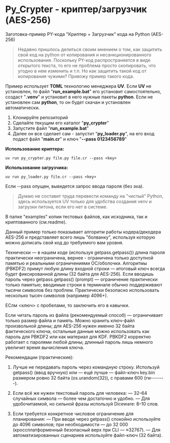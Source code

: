 # Py_Crypter - криптер/загрузчик (AES-256)
Заготовка-пример PY-кода "Криптер + Загрузчик" кода на Python (AES-256)

> Недавно пришлось делиться своим мнением о том, как защитить свой код на python от копирования и несанкционированного использования. Поскольку PY-код распространяется в виде открытого текста, то его не проблема просто скопировать, что угодно в нем изменить и т.п. Но как защитить такой код от копирования чужими? Привожу пример такого кода.

Пример использует **TOML** технологию менеджера **UV**. Если **UV** не установлен, то файл "**run_example.bat**" его установит самостоятельно, создаст "**.venv**" и установит в него нужные пакеты **python**. Если не установлен сам **python**, то он будет скачан и установлен автоматически.

1. Клонируйте репозиторий
2. Сделайте текущим его каталог "**py_crypter**"
3. Запустите файл "**run_example.bat**"
4. Далее он все сделает сам - запустит "**py_loader.py**", на его вход подаст файл "**main.cr**" и ключ "**--pass 0123456789**"

**Использование криптера:**

    uv run py_crypter.py file.py file.cr --pass <key>
  
**Использование загрузчика:**

    uv run py_loader.py file.cr --pass <key>

Если --pass опущен, выведется запрос ввода пароля (без эха).

>Думаю не составит труда перевести команду на "чистый" Python, здесь используется UV только для удобства создания venv и загрузки питона, если его нет в системе.

В папке "examples" копии тестовых файлов, как исходника, так и криптованного (см.readme).


Данный пример только показывает алгоритм работы кодера/декодера AES-256 и представляет всего лишь "болванку", используя которую можно дописать свой код до требуемого вам уровня.

Технически — в нашем коде (используя getpass.getpass()) длина пароля практически неограничена, вернее - ограничена только доступной памятью и реальными ограничениями ОС/оболочки. Алгоритмы (PBKDF2) примут любую длину входной строки — итоговый ключ всегда будет фиксированной длины (32 байта для AES-256). Если вводишь пароль через getpass.getpass() (prompt) — ограничение практически только памятью; вводимые строки в терминале обычно поддерживают тысячи символов без проблем. Практически безопасно использовать несколько тысяч символов (например 4096+).

ЕСлм <ключ> с пробелами, то заключить его в кавычки.

Если читать пароль из файла (рекомендуемый способ) — ограничивает только размер файла и память. Можно хранить ключ-файл произвольной длины; для AES-256 нужен именно 32 байта фактического ключа, остальные данные можно использовать как пароль для PBKDF2 или как материал для KDF. PBKDF2 корректно работает с паролями любой длины; длинный пароль лишь немного увеличит время вычисления ключа.

Рекомендации (практические):

1. Лучше не передавать пароль через командную строку.
   Используй getpass() (ввод вручную) или — ещё лучше — файл-ключ key.bin размером ровно 32 байта (os.urandom(32)), с правами 600 (rw-------).

2. Если всё же нужен текстовый пароль для человека:
   — 32–64 случайных символа — более чем достаточно и удобно.
   — Для удобочитаемой, но сильной фразы используй Diceware: 8–10 слов.
   
3. Если требуется конкретное числовое ограничение для планирования:
  — При вводе через getpass() спокойно используйте до 4096 символов; при необходимости — до 32 000 (кроссплатформенный безопасный верх при CLI — ≈32767).
  — Для автоматизированных сценариев используйте файл-ключ (32 байта).	 


